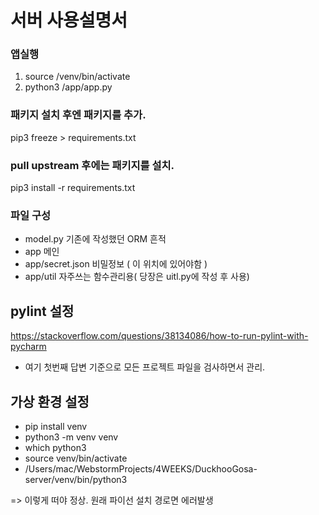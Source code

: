 # 서버 사용설명서

### 앱실행
1) source /venv/bin/activate
2) python3 /app/app.py

### 패키지 설치 후엔 패키지를 추가.
pip3 freeze > requirements.txt

### pull upstream 후에는 패키지를 설치.
pip3 install -r requirements.txt

### 파일 구성
- model.py 기존에 작성했던 ORM 흔적
- app 메인
- app/secret.json 비밀정보 ( 이 위치에 있어야함 )
- app/util 자주쓰는 함수관리용( 당장은 uitl.py에 작성 후 사용)

## pylint 설정
https://stackoverflow.com/questions/38134086/how-to-run-pylint-with-pycharm
- 여기 첫번째 답변 기준으로 모든 프로젝트 파일을 검사하면서 관리.


## 가상 환경 설정
- pip install venv
- python3 -m venv venv
- which python3 
- source venv/bin/activate
- /Users/mac/WebstormProjects/4WEEKS/DuckhooGosa-server/venv/bin/python3

=> 이렇게 떠야 정상. 원래 파이선 설치 경로면 에러발생